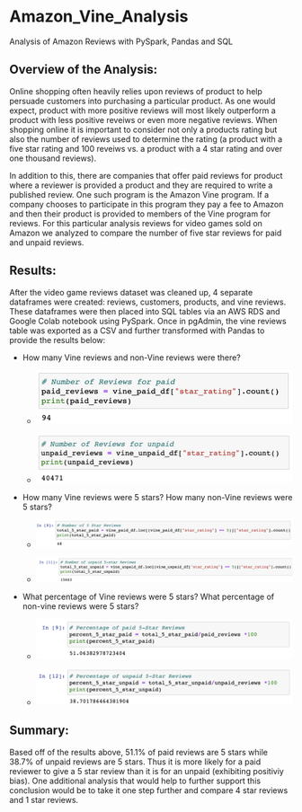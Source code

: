# Amazon_Vine_Analysis
Analysis of Amazon Reviews with PySpark, Pandas and SQL
## Overview of the Analysis:

Online shopping often heavily relies upon reviews of product to help persuade customers into purchasing a particular product.  As one would expect, product with more positive reviews will most likely outperform a product with less positive reveiws or even more negative reviews.  When shopping online it is important to consider not only a products rating but also the number of reviews used to determine the rating (a product with a five star rating and 100 reveiws vs. a product with a 4 star rating and over one thousand reviews).  

In addition to this, there are companies that offer paid reviews for product where a reviewer is provided a product and they are required to write a published review.  One such program is the Amazon Vine program.  If a company chooses to participate in this program they pay a fee to Amazon and then their product is provided to members of the Vine program for reviews.  For this particular analysis reviews for video games sold on Amazon we analyzed to compare the number of five star reviews for paid and unpaid reviews.  

## Results:

After the video game reviews dataset was cleaned up, 4 separate dataframes were created: reviews, customers, products, and vine reviews.  These dataframes were then placed into SQL tables via an AWS RDS and Google Colab notebook using PySpark.  Once in pgAdmin, the vine reviews table was exported as a CSV and further transformed with Pandas to provide the results below:

* How many Vine reviews and non-Vine reviews were there?

    - ![Number of Vine reviews](https://github.com/matthewdouglasmartin/Amazon_Vine_Analysis/blob/main/Resources/Number_of_Vine_Reviews.png)

    - ![Number of non-Vine reviews](https://github.com/matthewdouglasmartin/Amazon_Vine_Analysis/blob/main/Resources/Number_of_nonVine_reviews.png)

* How many Vine reviews were 5 stars? How many non-Vine reviews were 5 stars?

    - ![Number of Vine 5 star reviews](https://github.com/matthewdouglasmartin/Amazon_Vine_Analysis/blob/main/Resources/Nunber_paid_5star.png)

    - ![Number of non-Vine 5 star reviews](https://github.com/matthewdouglasmartin/Amazon_Vine_Analysis/blob/main/Resources/Number_unpaid_5star.png)

* What percentage of Vine reviews were 5 stars? What percentage of non-vine reviews were 5 stars?

    - ![Percentage of 5 star Vine Reviews](https://github.com/matthewdouglasmartin/Amazon_Vine_Analysis/blob/main/Resources/Percent_paid_5star.png)

    - ![Percentage of 5 star non-Vine reviews](https://github.com/matthewdouglasmartin/Amazon_Vine_Analysis/blob/main/Resources/Percent_unpaid_5star.png)

## Summary:

Based off of the results above, 51.1% of paid reviews are 5 stars while 38.7% of unpaid reviews are 5 stars. Thus it is more likely for a paid reviewer to give a 5 star review than it is for an unpaid (exhibiting positiviy bias).  One additional analysis that would help to further support this conclusion would be to take it one step further and compare 4 star reviews and 1 star reviews.
